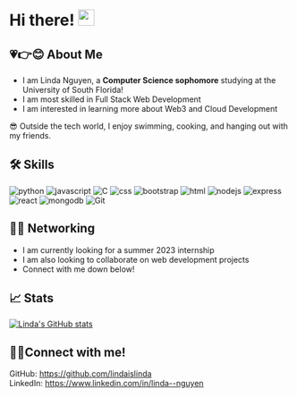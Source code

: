 # Hi there! <img src="https://media.giphy.com/media/hvRJCLFzcasrR4ia7z/giphy.gif" width="29px" height="29px">

## 💗👉😊 About Me

- I am Linda Nguyen, a **Computer Science sophomore** studying at the University of South Florida! 
- I am most skilled in Full Stack Web Development
- I am interested in learning more about Web3 and Cloud Development

😎 Outside the tech world, I enjoy swimming, cooking, and hanging out with my friends.

## 🛠️ Skills
 
![python](https://img.shields.io/badge/Python-000000?style=for-the-badge&logo=python&logoColor=white)
![javascript](https://img.shields.io/badge/JavaScript-000000?style=for-the-badge&logo=javascript&logoColor=F7DF1E)
![C](https://img.shields.io/badge/C-000000?style=for-the-badge&logo=git&logoColor=white)
![css](https://img.shields.io/badge/CSS3-000000?style=for-the-badge&logo=css3&logoColor=white)
![bootstrap](https://img.shields.io/badge/bootstrap-000000?style=for-the-badge&logo=bootstrap&logoColor=white)
![html](https://img.shields.io/badge/HTML5-000000?style=for-the-badge&logo=html5&logoColor=white)
![nodejs](https://img.shields.io/badge/Nodejs-000000?style=for-the-badge&logo=nodejs&logoColor=white)
![express](https://img.shields.io/badge/express-000000?style=for-the-badge&logo=express&logoColor=white)
![react](https://img.shields.io/badge/React-000000?style=for-the-badge&logo=React&logoColor=white)
![mongodb](https://img.shields.io/badge/Mongodb-000000?style=for-the-badge&logo=mongodb&logoColor=white)
![Git](https://img.shields.io/badge/Git-000000?style=for-the-badge&logo=git&logoColor=white)

## 😶‍🌫️ Networking
- I am currently looking for a summer 2023 internship
- I am also looking to collaborate on web development projects
- Connect with me down below!

## 📈 Stats
[![Linda's GitHub stats](https://github-readme-stats.vercel.app/api?username=lindaislinda)](https://github.com/lindaislinda/github-readme-stats)

## 📲🤙Connect with me!
GitHub: https://github.com/lindaislinda  
LinkedIn: https://www.linkedin.com/in/linda--nguyen   


